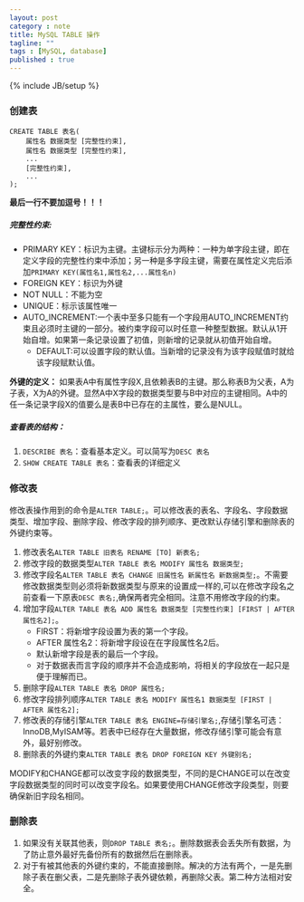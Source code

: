 ```yaml
---
layout: post
category : note
title: MySQL TABLE 操作
tagline: ""
tags : [MySQL, database]
published : true
---
```

{% include JB/setup %}


### 创建表

```
CREATE TABLE 表名(
    属性名 数据类型 [完整性约束],
    属性名 数据类型 [完整性约束],
    ...
    [完整性约束],
    ...
);
```
__最后一行不要加逗号！！！__

##### 完整性约束:
- PRIMARY KEY：标识为主键。主键标示分为两种：一种为单字段主键，即在定义字段的完整性约束中添加；另一种是多字段主键，需要在属性定义完后添加`PRIMARY KEY(属性名1,属性名2,...属性名n)`
- FOREIGN KEY：标识为外键
- NOT NULL：不能为空
- UNIQUE：标示该属性唯一
- AUTO_INCREMENT:一个表中至多只能有一个字段用AUTO_INCREMENT约束且必须时主键的一部分。被约束字段可以时任意一种整型数据。默认从1开始自增。如果第一条记录设置了初值，则新增的记录就从初值开始自增。
    - DEFAULT:可以设置字段的默认值。当新增的记录没有为该字段赋值时就给该字段赋默认值。

__外键的定义：__
如果表A中有属性字段X,且依赖表B的主键。那么称表B为父表，A为子表，X为A的外键。显然A中X字段的数据类型要与B中对应的主键相同。A中的任一条记录字段X的值要么是表B中已存在的主属性，要么是NULL。

##### 查看表的结构：
1. `DESCRIBE 表名`：查看基本定义。可以简写为`DESC 表名`
2. `SHOW CREATE TABLE 表名`：查看表的详细定义


### 修改表

修改表操作用到的命令是`ALTER TABLE;`。可以修改表的表名、字段名、字段数据类型、增加字段、删除字段、修改字段的排列顺序、更改默认存储引擎和删除表的外键约束等。

1. 修改表名`ALTER TABLE 旧表名 RENAME [TO] 新表名;`
2. 修改字段的数据类型`ALTER TABLE 表名 MODIFY 属性名 数据类型;`
3. 修改字段名`ALTER TABLE 表名 CHANGE 旧属性名 新属性名 新数据类型;`。不需要修改数据类型则必须将新数据类型与原来的设置成一样的,可以在修改字段名之前查看一下原表`DESC 表名;`,确保两者完全相同。注意不用修改字段的约束。  
4. 增加字段`ALTER TABLE 表名 ADD 属性名 数据类型 [完整性约束] [FIRST | AFTER 属性名2];`。
    - FIRST：将新增字段设置为表的第一个字段。
    - AFTER 属性名2：将新增字段设在在字段属性名2后。
    - 默认新增字段是表的最后一个字段。
    - 对于数据表而言字段的顺序并不会造成影响，将相关的字段放在一起只是便于理解而已。
5. 删除字段`ALTER TABLE 表名 DROP 属性名;`
6. 修改字段排列顺序`ALTER TABLE 表名 MODIFY 属性名1 数据类型 [FIRST | AFTER 属性名2];`
7. 修改表的存储引擎`ALTER TABLE 表名 ENGINE=存储引擎名;`,存储引擎名可选：InnoDB,MyISAM等。若表中已经存在大量数据，修改存储引擎可能会有意外，最好别修改。
8. 删除表的外键约束`ALTER TABLE 表名 DROP FOREIGN KEY 外键别名;`

MODIFY和CHANGE都可以改变字段的数据类型，不同的是CHANGE可以在改变字段数据类型的同时可以改变字段名。如果要使用CHANGE修改字段类型，则要确保新旧字段名相同。

### 删除表
1. 如果没有关联其他表，则`DROP TABLE 表名;`。删除数据表会丢失所有数据，为了防止意外最好先备份所有的数据然后在删除表。
2. 对于有被其他表的外键约束的，不能直接删除。解决的方法有两个，一是先删除子表在删父表，二是先删除子表外键依赖，再删除父表。第二种方法相对安全。

